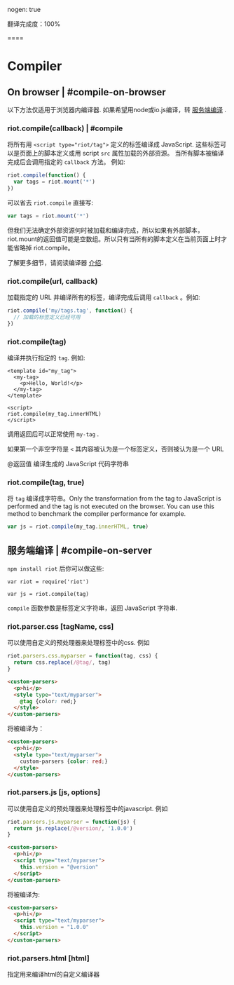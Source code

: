 
nogen: true

翻译完成度：100%

====

# Compiler

## On browser | #compile-on-browser

以下方法仅适用于浏览器内编译器. 如果希望用node或io.js编译，转 [服务端编译](#compile-on-server) .

### riot.compile(callback) | #compile

将所有用 `<script type="riot/tag">` 定义的标签编译成 JavaScript. 这些标签可以是页面上的脚本定义或用 script `src` 属性加载的外部资源。 当所有脚本被编译完成后会调用指定的 `callback` 方法。 例如:

``` javascript
riot.compile(function() {
  var tags = riot.mount('*')
})
```

可以省去 `riot.compile` 直接写:

``` javascript
var tags = riot.mount('*')
```

但我们无法确定外部资源何时被加载和编译完成，所以如果有外部脚本，riot.mount的返回值可能是空数组。所以只有当所有的脚本定义在当前页面上时才能省略掉 riot.compile。

了解更多细节，请阅读编译器 [介绍](/riotjs/compiler.html).

### riot.compile(url, callback)

加载指定的 URL 并编译所有的标签，编译完成后调用 `callback` 。例如:

``` javascript
riot.compile('my/tags.tag', function() {
  // 加载的标签定义已经可用
})
```

### riot.compile(tag)

编译并执行指定的 `tag`. 例如:

```
<template id="my_tag">
  <my-tag>
    <p>Hello, World!</p>
  </my-tag>
</template>

<script>
riot.compile(my_tag.innerHTML)
</script>
```

调用返回后可以正常使用 `my-tag` .

如果第一个非空字符是 `<` 其内容被认为是一个标签定义，否则被认为是一个 URL

@返回值 编译生成的 JavaScript 代码字符串

### riot.compile(tag, true)

将 `tag` 编译成字符串。Only the transformation from the tag to JavaScript is performed and the tag is not executed on the browser. You can use this method to benchmark the compiler performance for example.

``` js
var js = riot.compile(my_tag.innerHTML, true)
```

## 服务端编译 | #compile-on-server

`npm install riot` 后你可以做这些:

```
var riot = require('riot')

var js = riot.compile(tag)
```

`compile` 函数参数是标签定义字符串，返回 JavaScript 字符串.

### riot.parser.css [tagName, css]

可以使用自定义的预处理器来处理标签中的css. 例如

```js
riot.parsers.css.myparser = function(tag, css) {
  return css.replace(/@tag/, tag)
}
```

```html
<custom-parsers>
  <p>hi</p>
  <style type="text/myparser">
    @tag {color: red;}
  </style>
</custom-parsers>
```

将被编译为：

```html
<custom-parsers>
  <p>hi</p>
  <style type="text/myparser">
    custom-parsers {color: red;}
  </style>
</custom-parsers>
```

### riot.parsers.js [js, options]

可以使用自定义的预处理器来处理标签中的javascript. 例如

```js
riot.parsers.js.myparser = function(js) {
  return js.replace(/@version/, '1.0.0')
}
```

```html
<custom-parsers>
  <p>hi</p>
  <script type="text/myparser">
    this.version = "@version"
  </script>
</custom-parsers>
```

将被编译为:

```html
<custom-parsers>
  <p>hi</p>
  <script type="text/myparser">
    this.version = "1.0.0"
  </script>
</custom-parsers>
```

### riot.parsers.html [html]

指定用来编译html的自定义编译器